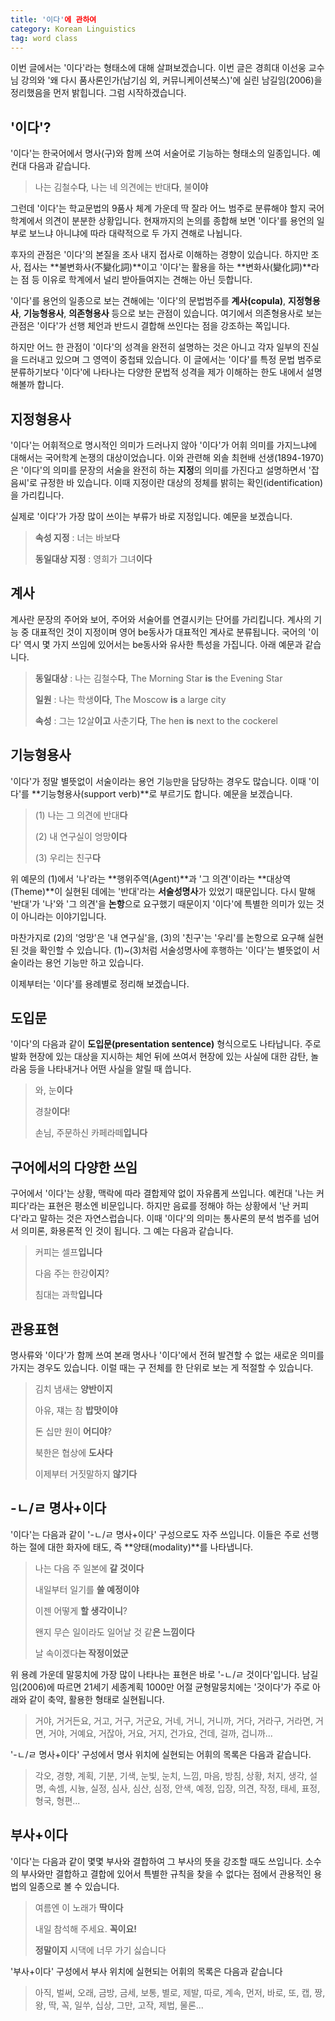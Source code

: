 ```yaml
---
title: '이다'에 관하여
category: Korean Linguistics
tag: word class
---
```


이번 글에서는 '이다'라는 형태소에 대해 살펴보겠습니다. 이번 글은 경희대 이선웅 교수님 강의와 '왜 다시 품사론인가(남기심 외, 커뮤니케이션북스)'에 실린 남길임(2006)을 정리했음을 먼저 밝힙니다. 그럼 시작하겠습니다.





## '이다'?

'이다'는 한국어에서 명사(구)와 함께 쓰여 서술어로 기능하는 형태소의 일종입니다. 예컨대 다음과 같습니다.

> 나는 김철수**다**, 나는 네 의견에는 반대**다**, 불**이야**

그런데 '이다'는 학교문법의 9품사 체계 가운데 딱 잘라 어느 범주로 분류해야 할지 국어학계에서 의견이 분분한 상황입니다. 현재까지의 논의를 종합해 보면 '이다'를 용언의 일부로 보느냐 아니냐에 따라 대략적으로 두 가지 견해로 나뉩니다.

후자의 관점은 '이다'의 본질을 조사 내지 접사로 이해하는 경향이 있습니다. 하지만 조사, 접사는 **불변화사(不變化詞)**이고 '이다'는 활용을 하는 **변화사(變化詞)**라는 점 등 이유로 학계에서 널리 받아들여지는 견해는 아닌 듯합니다.

'이다'를 용언의 일종으로 보는 견해에는 '이다'의 문법범주를 **계사(copula)**, **지정형용사**, **기능형용사**, **의존형용사** 등으로 보는 관점이 있습니다. 여기에서 의존형용사로 보는 관점은 '이다'가 선행 체언과 반드시 결합해 쓰인다는 점을 강조하는 쪽입니다.

하지만 어느 한 관점이 '이다'의 성격을 완전히 설명하는 것은 아니고 각자 일부의 진실을 드러내고 있으며 그 영역이 중첩돼 있습니다. 이 글에서는 '이다'를 특정 문법 범주로 분류하기보다 '이다'에 나타나는 다양한 문법적 성격을 제가 이해하는 한도 내에서 설명해볼까 합니다.





## 지정형용사

'이다'는 어휘적으로 명시적인 의미가 드러나지 않아 '이다'가 어휘 의미를 가지느냐에 대해서는 국어학계 논쟁의 대상이었습니다. 이와 관련해 외솔 최현배 선생(1894-1970)은 '이다'의 의미를 문장의 서술을 완전히 하는 **지정**의 의미를 가진다고 설명하면서 '잡음씨'로 규정한 바 있습니다. 이때 지정이란 대상의 정체를 밝히는 확인(identification)을 가리킵니다. 

실제로 '이다'가 가장 많이 쓰이는 부류가 바로 지정입니다. 예문을 보겠습니다.

> **속성 지정** : 너는 바보**다**
>
> **동일대상 지정** : 영희가 그녀**이다**





## 계사

계사란 문장의 주어와 보어, 주어와 서술어를 연결시키는 단어를 가리킵니다. 계사의 기능 중 대표적인 것이 지정이며 영어 be동사가 대표적인 계사로 분류됩니다. 국어의 '이다' 역시 몇 가지 쓰임에 있어서는 be동사와 유사한 특성을 가집니다. 아래 예문과 같습니다.

> **동일대상** : 나는 김철수**다**, The Morning Star **is** the Evening Star
>
> **일원** : 나는 학생**이다**, The Moscow **is** a large city
>
> **속성** : 그는 12살**이고** 사춘기**다**, The hen **is** next to the cockerel





## 기능형용사

'이다'가 정말 별뜻없이 서술이라는 용언 기능만을 담당하는 경우도 많습니다. 이때 '이다'를 **기능형용사(support verb)**로 부르기도 합니다. 예문을 보겠습니다.

> (1) 나는 그 의견에 반대**다**
>
> (2) 내 연구실이 엉망**이다**
>
> (3) 우리는 친구**다**

위 예문의 (1)에서 '나'라는 **행위주역(Agent)**과 '그 의견'이라는 **대상역(Theme)**이 실현된 데에는 '반대'라는 **서술성명사**가 있었기 때문입니다. 다시 말해 '반대'가 '나'와 '그 의견'을 **논항**으로 요구했기 때문이지 '이다'에 특별한 의미가 있는 것이 아니라는 이야기입니다.

마찬가지로 (2)의 '엉망'은 '내 연구실'을, (3)의 '친구'는 '우리'를 논항으로 요구해 실현된 것을 확인할 수 있습니다. (1)~(3)처럼 서술성명사에 후행하는 '이다'는 별뜻없이 서술이라는 용언 기능만 하고 있습니다.

이제부터는 '이다'를 용례별로 정리해 보겠습니다.





## 도입문

'이다'의 다음과 같이 **도입문(presentation sentence)** 형식으로도 나타납니다. 주로 발화 현장에 있는 대상을 지시하는 체언 뒤에 쓰여서 현장에 있는 사실에 대한 감탄, 놀라움 등을 나타내거나 어떤 사실을 알릴 때 씁니다.

> 와, 눈**이다**
>
> 경찰**이다**!
>
> 손님, 주문하신 카페라떼**입니다**





## 구어에서의 다양한 쓰임

구어에서 '이다'는 상황, 맥락에 따라 결합제약 없이 자유롭게 쓰입니다. 예컨대 '나는 커피다'라는 표현은 평소엔 비문입니다. 하지만 음료를 정해야 하는 상황에서 '난 커피다'라고 말하는 것은 자연스럽습니다. 이때 '이다'의 의미는 통사론의 분석 범주를 넘어서 의미론, 화용론적 인 것이 됩니다. 그 예는 다음과 같습니다.

> 커피는 셀프**입니다**
>
> 다음 주는 한강**이지**?
>
> 침대는 과학**입니다**





## 관용표현

명사류와 '이다'가 함께 쓰여 본래 명사나 '이다'에서 전혀 발견할 수 없는 새로운 의미를 가지는 경우도 있습니다. 이럴 때는 구 전체를 한 단위로 보는 게 적절할 수 있습니다.

> 김치 냄새는 **양반이지**
>
> 아유, 쟤는 참 **밥맛이야**
>
> 돈 십만 원이 **어디야**?
>
> 북한은 협상에 **도사다**
>
> 이제부터 거짓말하지 **않기다**





## -ㄴ/ㄹ 명사+이다

'이다'는 다음과 같이 '-ㄴ/ㄹ 명사+이다' 구성으로도 자주 쓰입니다. 이들은 주로 선행하는 절에 대한 화자에 태도, 즉 **양태(modality)**를 나타냅니다.

> 나는 다음 주 일본에 **갈 것이다**
>
> 내일부터 일기를 **쓸 예정이야**
>
> 이젠 어떻게 **할 생각이니**?
>
> 왠지 무슨 일이라도 일어날 것 같**은 느낌이다**
>
> 날 속이겠다**는 작정이었군**

위 용례 가운데 말뭉치에 가장 많이 나타나는 표현은 바로 '-ㄴ/ㄹ 것이다'입니다. 남길임(2006)에 따르면 21세기 세종계획 1000만 어절 균형말뭉치에는 '것이다'가 주로 아래와 같이 축약, 활용한 형태로 실현됩니다.

> 거야, 거거든요, 거고, 거구, 거군요, 거네, 거니, 거니까, 거다, 거라구, 거라면, 거면, 거야, 거예요, 거잖아, 거요, 거지, 건가요, 건데, 걸까, 겁니까...

'-ㄴ/ㄹ 명사+이다' 구성에서 명사 위치에 실현되는 어휘의 목록은 다음과 같습니다.

> 각오, 경향, 계획, 기분, 기색, 눈빛, 눈치, 느낌, 마음, 방침, 상황, 처지, 생각, 설명, 속셈, 시늉, 실정, 심사, 심산, 심정, 안색, 예정, 입장, 의견, 작정, 태세, 표정, 형국, 형편...





## 부사+이다

'이다'는 다음과 같이 몇몇 부사와 결합하여 그 부사의 뜻을 강조할 때도 쓰입니다. 소수의 부사와만 결합하고 결합에 있어서 특별한 규칙을 찾을 수 없다는 점에서 관용적인 용법의 일종으로 볼 수 있습니다.

> 여름엔 이 노래가 **딱이다**
>
> 내일 참석해 주세요. **꼭이요!**
>
> **정말이지** 시댁에 너무 가기 싫습니다

'부사+이다' 구성에서 부사 위치에 실현되는 어휘의 목록은 다음과 같습니다

> 아직, 벌써, 오래, 금방, 금세, 보통, 별로, 제발, 따로, 계속, 먼저, 바로, 또, 캡, 짱, 왕, 딱, 꼭, 일쑤, 십상, 그만, 고작, 제법, 물론...


